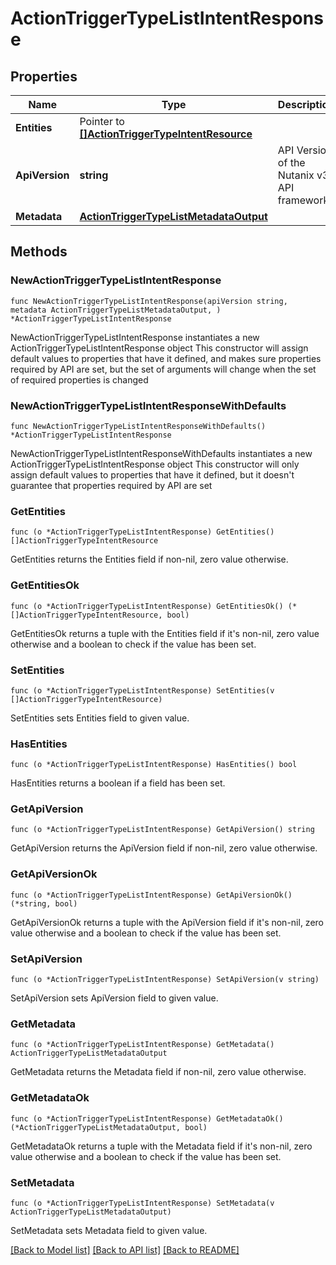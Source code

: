 # ActionTriggerTypeListIntentResponse

## Properties

Name | Type | Description | Notes
------------ | ------------- | ------------- | -------------
**Entities** | Pointer to [**[]ActionTriggerTypeIntentResource**](ActionTriggerTypeIntentResource.md) |  | [optional] 
**ApiVersion** | **string** | API Version of the Nutanix v3 API framework. | [readonly] [default to "3.1.0"]
**Metadata** | [**ActionTriggerTypeListMetadataOutput**](ActionTriggerTypeListMetadataOutput.md) |  | 

## Methods

### NewActionTriggerTypeListIntentResponse

`func NewActionTriggerTypeListIntentResponse(apiVersion string, metadata ActionTriggerTypeListMetadataOutput, ) *ActionTriggerTypeListIntentResponse`

NewActionTriggerTypeListIntentResponse instantiates a new ActionTriggerTypeListIntentResponse object
This constructor will assign default values to properties that have it defined,
and makes sure properties required by API are set, but the set of arguments
will change when the set of required properties is changed

### NewActionTriggerTypeListIntentResponseWithDefaults

`func NewActionTriggerTypeListIntentResponseWithDefaults() *ActionTriggerTypeListIntentResponse`

NewActionTriggerTypeListIntentResponseWithDefaults instantiates a new ActionTriggerTypeListIntentResponse object
This constructor will only assign default values to properties that have it defined,
but it doesn't guarantee that properties required by API are set

### GetEntities

`func (o *ActionTriggerTypeListIntentResponse) GetEntities() []ActionTriggerTypeIntentResource`

GetEntities returns the Entities field if non-nil, zero value otherwise.

### GetEntitiesOk

`func (o *ActionTriggerTypeListIntentResponse) GetEntitiesOk() (*[]ActionTriggerTypeIntentResource, bool)`

GetEntitiesOk returns a tuple with the Entities field if it's non-nil, zero value otherwise
and a boolean to check if the value has been set.

### SetEntities

`func (o *ActionTriggerTypeListIntentResponse) SetEntities(v []ActionTriggerTypeIntentResource)`

SetEntities sets Entities field to given value.

### HasEntities

`func (o *ActionTriggerTypeListIntentResponse) HasEntities() bool`

HasEntities returns a boolean if a field has been set.

### GetApiVersion

`func (o *ActionTriggerTypeListIntentResponse) GetApiVersion() string`

GetApiVersion returns the ApiVersion field if non-nil, zero value otherwise.

### GetApiVersionOk

`func (o *ActionTriggerTypeListIntentResponse) GetApiVersionOk() (*string, bool)`

GetApiVersionOk returns a tuple with the ApiVersion field if it's non-nil, zero value otherwise
and a boolean to check if the value has been set.

### SetApiVersion

`func (o *ActionTriggerTypeListIntentResponse) SetApiVersion(v string)`

SetApiVersion sets ApiVersion field to given value.


### GetMetadata

`func (o *ActionTriggerTypeListIntentResponse) GetMetadata() ActionTriggerTypeListMetadataOutput`

GetMetadata returns the Metadata field if non-nil, zero value otherwise.

### GetMetadataOk

`func (o *ActionTriggerTypeListIntentResponse) GetMetadataOk() (*ActionTriggerTypeListMetadataOutput, bool)`

GetMetadataOk returns a tuple with the Metadata field if it's non-nil, zero value otherwise
and a boolean to check if the value has been set.

### SetMetadata

`func (o *ActionTriggerTypeListIntentResponse) SetMetadata(v ActionTriggerTypeListMetadataOutput)`

SetMetadata sets Metadata field to given value.



[[Back to Model list]](../README.md#documentation-for-models) [[Back to API list]](../README.md#documentation-for-api-endpoints) [[Back to README]](../README.md)


